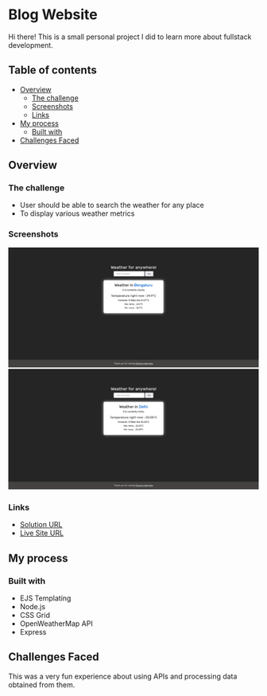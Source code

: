 # Blog Website

Hi there! This is a small personal project I did to learn more about fullstack development.

## Table of contents
- [Overview](#overview)
  - [The challenge](#the-challenge)
  - [Screenshots](#screenshots)
  - [Links](#links)
- [My process](#my-process)
  - [Built with](#built-with)
- [Challenges Faced](#challenges-faced)

## Overview

### The challenge

- User should be able to search the weather for any place
- To display various weather metrics

### Screenshots

![](./public/Screenshots/screenshot1.png)
![](./public/Screenshots/screenshot2.png)


### Links

- [Solution URL](https://github.com/ChrolloKryber/blogWebsite)
- [Live Site URL](https://easy-plum-katydid-yoke.cyclic.app/)

## My process

### Built with

- EJS Templating
- Node.js
- CSS Grid
- OpenWeatherMap API
- Express


## Challenges Faced

This was a very fun experience about using APIs and processing data obtained from them.